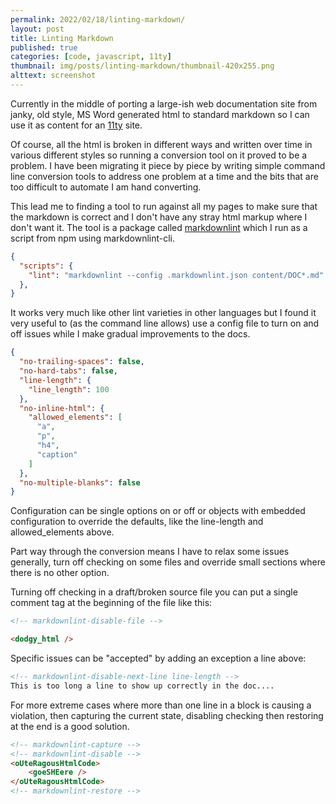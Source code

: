```yaml
---
permalink: 2022/02/18/linting-markdown/
layout: post
title: Linting Markdown
published: true
categories: [code, javascript, 11ty]
thumbnail: img/posts/linting-markdown/thumbnail-420x255.png
alttext: screenshot
---
```


Currently in the middle of porting a large-ish web documentation site from janky, old style, MS Word generated html to 
standard markdown so I can use it as content for an [11ty](https://www.11ty.dev) site.

Of course, all the html is broken in different ways and written over time in various different styles so running a conversion 
tool on it proved to be a problem. I have been migrating it piece by piece by writing simple command line conversion tools to 
address one problem at a time and the bits that are too difficult to automate I am hand converting.

This lead me to finding a tool to run against all my pages to make sure that the markdown is correct and I don't have any 
stray html markup where I don't want it. The tool is a package called [markdownlint](https://github.com/DavidAnson/markdownlint) 
which I run as a script from npm using markdownlint-cli.

```json
{
  "scripts": {
    "lint": "markdownlint --config .markdownlint.json content/DOC*.md"
  },
}
```

It works very much like other lint varieties in other languages but I found it very useful to (as the command line allows) use 
a config file to turn on and off issues while I make gradual improvements to the docs. 

```json
{
  "no-trailing-spaces": false,
  "no-hard-tabs": false,
  "line-length": {
    "line_length": 100
  },
  "no-inline-html": {
    "allowed_elements": [
      "a",
      "p",
      "h4",
      "caption"
    ]
  },
  "no-multiple-blanks": false
}
```

Configuration can be single options on or off or objects with embedded configuration to override the defaults, like the 
line-length and allowed_elements above.

Part way through the conversion means I have to relax some issues generally, turn off checking on some files and override 
small sections where there is no other option.

Turning off checking in a draft/broken source file you can put a single comment tag at the beginning of the file like this:

```html
<!-- markdownlint-disable-file -->

<dodgy_html />
```

Specific issues can be "accepted" by adding an exception a line above:

```html
<!-- markdownlint-disable-next-line line-length -->
This is too long a line to show up correctly in the doc....
```

For more extreme cases where more than one line in a block is causing a violation, then capturing the current state,
disabling checking then restoring at the end is a good solution.

```html
<!-- markdownlint-capture -->
<!-- markdownlint-disable -->
<oUteRagousHtmlCode>
    <goeSHEere />
</oUteRagousHtmlCode>
<!-- markdownlint-restore -->
```
